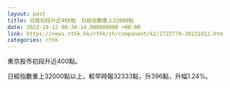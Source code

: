 ```yaml
---
layout: post
title: 日股初段升近400點　日經指數重上32000點
date: 2023-10-12 08:34:14.000000000 +08:00
link: https://news.rthk.hk/rthk/ch/component/k2/1722779-20231012.htm
categories: rthk
---
```


東京股市初段升近400點。

日經指數重上32000點以上，較早時報32333點，升396點，升幅1.24%。
